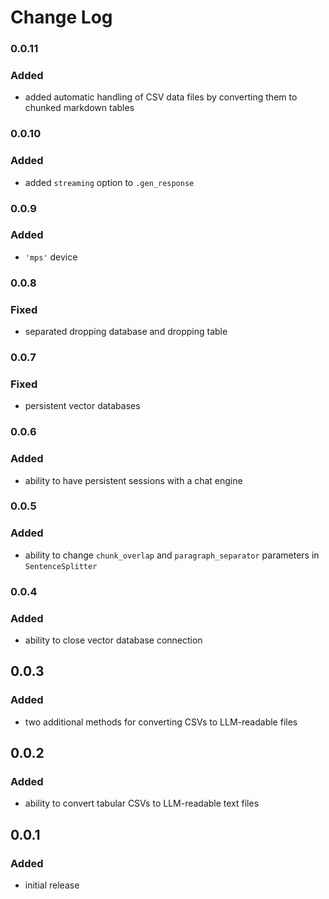 # Change Log

### 0.0.11
### Added
* added automatic handling of CSV data files by converting them to chunked markdown tables

### 0.0.10
### Added
* added `streaming` option to `.gen_response`

### 0.0.9
### Added
* `'mps'` device

### 0.0.8
### Fixed
* separated dropping database and dropping table

### 0.0.7
### Fixed
* persistent vector databases

### 0.0.6
### Added
* ability to have persistent sessions with a chat engine

### 0.0.5
### Added
* ability to change `chunk_overlap` and `paragraph_separator` parameters in `SentenceSplitter`

### 0.0.4
### Added
* ability to close vector database connection

## 0.0.3
### Added
* two additional methods for converting CSVs to LLM-readable files

## 0.0.2
### Added
* ability to convert tabular CSVs to LLM-readable text files

## 0.0.1
### Added
* initial release